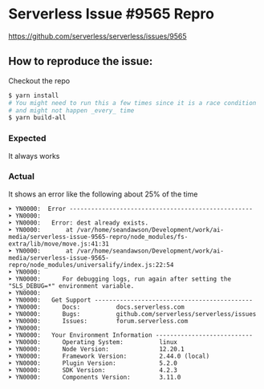 # Serverless Issue #9565 Repro

https://github.com/serverless/serverless/issues/9565

## How to reproduce the issue:

Checkout the repo

```bash
$ yarn install
# You might need to run this a few times since it is a race condition
# and might not happen _every_ time
$ yarn build-all
```

### Expected

It always works

### Actual

It shows an error like the following about 25% of the time

```
➤ YN0000:  Error ---------------------------------------------------
➤ YN0000:
➤ YN0000:   Error: dest already exists.
➤ YN0000:       at /var/home/seandawson/Development/work/ai-media/serverless-issue-9565-repro/node_modules/fs-extra/lib/move/move.js:41:31
➤ YN0000:       at /var/home/seandawson/Development/work/ai-media/serverless-issue-9565-repro/node_modules/universalify/index.js:22:54
➤ YN0000:
➤ YN0000:      For debugging logs, run again after setting the "SLS_DEBUG=*" environment variable.
➤ YN0000:
➤ YN0000:   Get Support --------------------------------------------
➤ YN0000:      Docs:          docs.serverless.com
➤ YN0000:      Bugs:          github.com/serverless/serverless/issues
➤ YN0000:      Issues:        forum.serverless.com
➤ YN0000:
➤ YN0000:   Your Environment Information ---------------------------
➤ YN0000:      Operating System:          linux
➤ YN0000:      Node Version:              12.20.1
➤ YN0000:      Framework Version:         2.44.0 (local)
➤ YN0000:      Plugin Version:            5.2.0
➤ YN0000:      SDK Version:               4.2.3
➤ YN0000:      Components Version:        3.11.0
```
